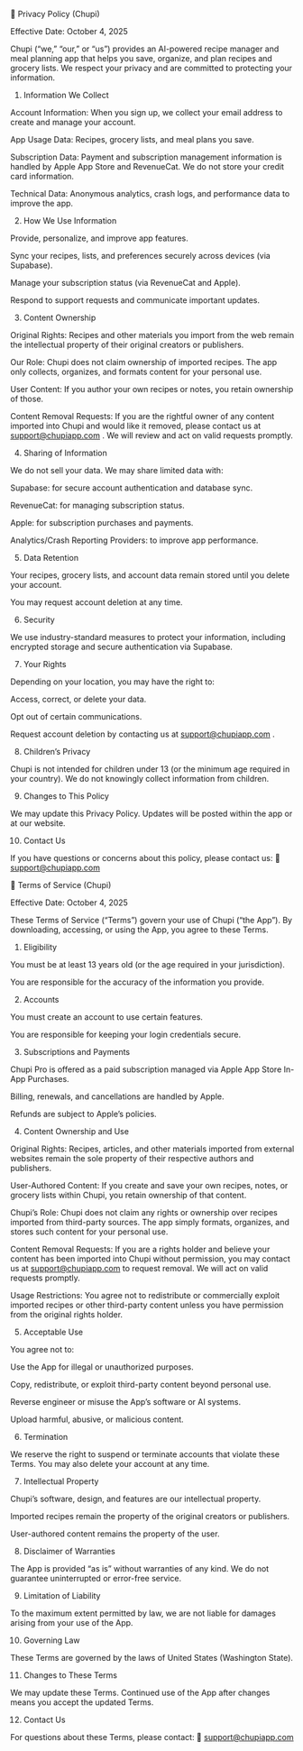 📜 Privacy Policy (Chupi)

Effective Date: October 4, 2025

Chupi (“we,” “our,” or “us”) provides an AI-powered recipe manager and meal planning app that helps you save, organize, and plan recipes and grocery lists. We respect your privacy and are committed to protecting your information.

1. Information We Collect

Account Information: When you sign up, we collect your email address to create and manage your account.

App Usage Data: Recipes, grocery lists, and meal plans you save.

Subscription Data: Payment and subscription management information is handled by Apple App Store and RevenueCat. We do not store your credit card information.

Technical Data: Anonymous analytics, crash logs, and performance data to improve the app.

2. How We Use Information

Provide, personalize, and improve app features.

Sync your recipes, lists, and preferences securely across devices (via Supabase).

Manage your subscription status (via RevenueCat and Apple).

Respond to support requests and communicate important updates.

3. Content Ownership

Original Rights: Recipes and other materials you import from the web remain the intellectual property of their original creators or publishers.

Our Role: Chupi does not claim ownership of imported recipes. The app only collects, organizes, and formats content for your personal use.

User Content: If you author your own recipes or notes, you retain ownership of those.

Content Removal Requests: If you are the rightful owner of any content imported into Chupi and would like it removed, please contact us at support@chupiapp.com
. We will review and act on valid requests promptly.

4. Sharing of Information

We do not sell your data.
We may share limited data with:

Supabase: for secure account authentication and database sync.

RevenueCat: for managing subscription status.

Apple: for subscription purchases and payments.

Analytics/Crash Reporting Providers: to improve app performance.

5. Data Retention

Your recipes, grocery lists, and account data remain stored until you delete your account.

You may request account deletion at any time.

6. Security

We use industry-standard measures to protect your information, including encrypted storage and secure authentication via Supabase.

7. Your Rights

Depending on your location, you may have the right to:

Access, correct, or delete your data.

Opt out of certain communications.

Request account deletion by contacting us at support@chupiapp.com
.

8. Children’s Privacy

Chupi is not intended for children under 13 (or the minimum age required in your country). We do not knowingly collect information from children.

9. Changes to This Policy

We may update this Privacy Policy. Updates will be posted within the app or at our website.

10. Contact Us

If you have questions or concerns about this policy, please contact us:
📧 support@chupiapp.com

📑 Terms of Service (Chupi)

Effective Date: October 4, 2025

These Terms of Service (“Terms”) govern your use of Chupi (“the App”). By downloading, accessing, or using the App, you agree to these Terms.

1. Eligibility

You must be at least 13 years old (or the age required in your jurisdiction).

You are responsible for the accuracy of the information you provide.

2. Accounts

You must create an account to use certain features.

You are responsible for keeping your login credentials secure.

3. Subscriptions and Payments

Chupi Pro is offered as a paid subscription managed via Apple App Store In-App Purchases.

Billing, renewals, and cancellations are handled by Apple.

Refunds are subject to Apple’s policies.

4. Content Ownership and Use

Original Rights: Recipes, articles, and other materials imported from external websites remain the sole property of their respective authors and publishers.

User-Authored Content: If you create and save your own recipes, notes, or grocery lists within Chupi, you retain ownership of that content.

Chupi’s Role: Chupi does not claim any rights or ownership over recipes imported from third-party sources. The app simply formats, organizes, and stores such content for your personal use.

Content Removal Requests: If you are a rights holder and believe your content has been imported into Chupi without permission, you may contact us at support@chupiapp.com
 to request removal. We will act on valid requests promptly.

Usage Restrictions: You agree not to redistribute or commercially exploit imported recipes or other third-party content unless you have permission from the original rights holder.

5. Acceptable Use

You agree not to:

Use the App for illegal or unauthorized purposes.

Copy, redistribute, or exploit third-party content beyond personal use.

Reverse engineer or misuse the App’s software or AI systems.

Upload harmful, abusive, or malicious content.

6. Termination

We reserve the right to suspend or terminate accounts that violate these Terms. You may also delete your account at any time.

7. Intellectual Property

Chupi’s software, design, and features are our intellectual property.

Imported recipes remain the property of the original creators or publishers.

User-authored content remains the property of the user.

8. Disclaimer of Warranties

The App is provided “as is” without warranties of any kind. We do not guarantee uninterrupted or error-free service.

9. Limitation of Liability

To the maximum extent permitted by law, we are not liable for damages arising from your use of the App.

10. Governing Law

These Terms are governed by the laws of United States (Washington State).

11. Changes to These Terms

We may update these Terms. Continued use of the App after changes means you accept the updated Terms.

12. Contact Us

For questions about these Terms, please contact:
📧 support@chupiapp.com
